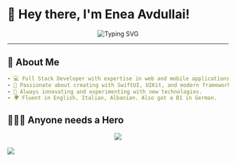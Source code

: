 # 👋 Hey there, I'm **Enea Avdullai**!

<div align="center">
  <img src="https://readme-typing-svg.demolab.com?font=Fira+Code&size=24&pause=1000&color=00A3FF&center=true&vCenter=true&width=500&lines=Full+Stack+Web+Developer;SwiftUI+%26+UIKit+Expert;Research+%26+Innovation+Enthusiast;Always+Learning+%F0%9F%93%9A" alt="Typing SVG" />
</div>

---

## 🚀 **About Me**

```yaml
- 💻 Full Stack Developer with expertise in web and mobile applications.
- 🍎 Passionate about creating with SwiftUI, UIKit, and modern frameworks.
- 🔬 Always innovating and experimenting with new technologies.
- 🌍 Fluent in English, Italian, Albanian. Also got a B1 in German.
```

## 🦸🏻‍♂️ **Anyone needs a Hero**

<div align="center"> <img src="https://skillicons.dev/icons?i=aws,azure,react,html,js,php,mysql,python,django,flutter,c,docker,kubernetes,figma,swift,rest&perline=8" /> </div>

  
<div align="left">
 <br>
 <a href="https://github.com/EneaAvdullai">
    <img src="https://komarev.com/ghpvc/?username=Skjolberg&style=for-the-badge">
  </a>
 <br>
</div>
